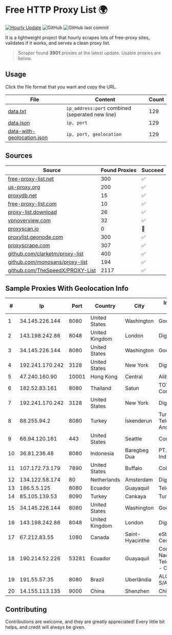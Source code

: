 
# Free HTTP Proxy List 🌍

[![Hourly Update](https://github.com/mertguvencli/http-proxy-list/actions/workflows/main.yml/badge.svg?branch=main)](https://github.com/mertguvencli/http-proxy-list/actions/workflows/main.yml)
![GitHub](https://img.shields.io/github/license/mertguvencli/http-proxy-list)
![GitHub last commit](https://img.shields.io/github/last-commit/mertguvencli/http-proxy-list)

It is a lightweight project that hourly scrapes lots of free-proxy sites, validates if it works, and serves a clean proxy list.


> Scraper found **3901** proxies at the latest update. Usable proxies are below.

## Usage

Click the file format that you want and copy the URL.


|File|Content|Count|
|----|-------|-----|
|[data.txt](https://raw.githubusercontent.com/mertguvencli/http-proxy-list/main/proxy-list/data.txt)|`ip_address:port` combined (seperated new line)|129|
|[data.json](https://raw.githubusercontent.com/mertguvencli/http-proxy-list/main/proxy-list/data.json)|`ip, port`|129|
|[data-with-geolocation.json](https://raw.githubusercontent.com/mertguvencli/http-proxy-list/main/proxy-list/data-with-geolocation.json)|`ip, port, geolocation`|129|

## Sources

|Source|Found Proxies|Succeed|
|------|-------------|-------|
|[free-proxy-list.net](https://free-proxy-list.net)|300|✅|
|[us-proxy.org](https://www.us-proxy.org)|200|✅|
|[proxydb.net](http://proxydb.net)|15|✅|
|[free-proxy-list.com](https://free-proxy-list.com/?page=&port=&type%5B%5D=http&type%5B%5D=https&up_time=0&search=Search)|10|✅|
|[proxy-list.download](https://www.proxy-list.download/HTTP)|26|✅|
|[vpnoverview.com](https://vpnoverview.com/privacy/anonymous-browsing/free-proxy-servers)|32|✅|
|[proxyscan.io](https://www.proxyscan.io)|0|🚫|
|[proxylist.geonode.com](https://proxylist.geonode.com/api/proxy-list?limit=300&page=1&sort_by=lastChecked&sort_type=desc&protocols=http,https)|300|✅|
|[proxyscrape.com](https://api.proxyscrape.com/v2/?request=displayproxies&protocol=http&timeout=10000&country=all&ssl=all&anonymity=all)|307|✅|
|[github.com/clarketm/proxy-list](https://raw.githubusercontent.com/clarketm/proxy-list/master/proxy-list-raw.txt)|400|✅|
|[github.com/monosans/proxy-list](https://raw.githubusercontent.com/monosans/proxy-list/main/proxies/http.txt)|194|✅|
|[github.com/TheSpeedX/PROXY-List](https://raw.githubusercontent.com/TheSpeedX/PROXY-List/master/http.txt)|2117|✅|


## Sample Proxies With Geolocation Info

|#|Ip|Port|Country|City|Internet Service Provider|
|-|--|----|-------|----|-------------------------|
|1|34.145.226.144|8080|United States|Washington|Google LLC|
|2|143.198.242.86|8048|United Kingdom|London|DigitalOcean, LLC|
|3|34.145.226.144|8080|United States|Washington|Google LLC|
|4|192.241.170.242|3128|United States|New York|DigitalOcean, LLC|
|5|47.240.160.90|10001|Hong Kong|Central|Alibaba.com LLC|
|6|182.52.83.161|8080|Thailand|Satun|TOT Public Company Limited|
|7|192.241.170.242|3128|United States|New York|DigitalOcean, LLC|
|8|88.255.94.2|8080|Turkey|İskenderun|Turk Telekomunikasyon Anonim Sirketi|
|9|66.94.120.161|443|United States|Seattle|Contabo Inc.|
|10|36.81.236.48|8080|Indonesia|Baregbeg Dua|PT. Telekomunikasi Indonesia|
|11|107.172.73.179|7890|United States|Buffalo|ColoCrossing|
|12|134.122.58.174|80|Netherlands|Amsterdam|DigitalOcean, LLC|
|13|186.5.5.125|8080|Ecuador|Guayaquil|Telconet S.A|
|14|85.105.139.53|8090|Turkey|Cankaya|TurkTelecom|
|15|34.145.226.144|8080|United States|Washington|Google LLC|
|16|143.198.242.86|8048|United Kingdom|London|DigitalOcean, LLC|
|17|67.212.83.55|1080|Canada|Saint-Hyacinthe|eStruxture Data Centers Inc.|
|18|190.214.52.226|53281|Ecuador|Guayaquil|Corporacion Nacional De Telecomunicaciones - CNT EP|
|19|191.55.57.35|8080|Brazil|Uberlândia|ALGAR TELECOM S/A|
|20|14.155.113.135|9000|China|Shenzhen|Chinanet|



## Contributing

Contributions are welcome, and they are greatly appreciated! Every
little bit helps, and credit will always be given.

